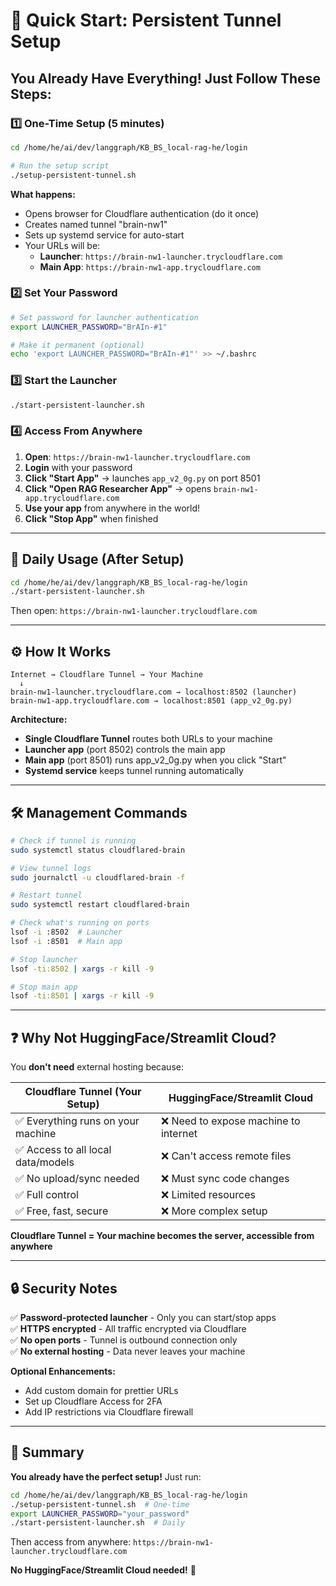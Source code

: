 # 🚀 Quick Start: Persistent Tunnel Setup

## You Already Have Everything! Just Follow These Steps:

### 1️⃣ One-Time Setup (5 minutes)

```bash
cd /home/he/ai/dev/langgraph/KB_BS_local-rag-he/login

# Run the setup script
./setup-persistent-tunnel.sh
```

**What happens:**
- Opens browser for Cloudflare authentication (do it once)
- Creates named tunnel "brain-nw1" 
- Sets up systemd service for auto-start
- Your URLs will be:
  - **Launcher**: `https://brain-nw1-launcher.trycloudflare.com`
  - **Main App**: `https://brain-nw1-app.trycloudflare.com`

### 2️⃣ Set Your Password

```bash
# Set password for launcher authentication
export LAUNCHER_PASSWORD="BrAIn-#1"

# Make it permanent (optional)
echo 'export LAUNCHER_PASSWORD="BrAIn-#1"' >> ~/.bashrc
```

### 3️⃣ Start the Launcher

```bash
./start-persistent-launcher.sh
```

### 4️⃣ Access From Anywhere

1. **Open**: `https://brain-nw1-launcher.trycloudflare.com`
2. **Login** with your password
3. **Click "Start App"** → launches `app_v2_0g.py` on port 8501
4. **Click "Open RAG Researcher App"** → opens `brain-nw1-app.trycloudflare.com`
5. **Use your app** from anywhere in the world!
6. **Click "Stop App"** when finished

---

## 🔄 Daily Usage (After Setup)

```bash
cd /home/he/ai/dev/langgraph/KB_BS_local-rag-he/login
./start-persistent-launcher.sh
```

Then open: `https://brain-nw1-launcher.trycloudflare.com`

---

## ⚙️ How It Works

```
Internet → Cloudflare Tunnel → Your Machine
  ↓
brain-nw1-launcher.trycloudflare.com → localhost:8502 (launcher)
brain-nw1-app.trycloudflare.com → localhost:8501 (app_v2_0g.py)
```

**Architecture:**
- **Single Cloudflare Tunnel** routes both URLs to your machine
- **Launcher app** (port 8502) controls the main app
- **Main app** (port 8501) runs app_v2_0g.py when you click "Start"
- **Systemd service** keeps tunnel running automatically

---

## 🛠️ Management Commands

```bash
# Check if tunnel is running
sudo systemctl status cloudflared-brain

# View tunnel logs
sudo journalctl -u cloudflared-brain -f

# Restart tunnel
sudo systemctl restart cloudflared-brain

# Check what's running on ports
lsof -i :8502  # Launcher
lsof -i :8501  # Main app

# Stop launcher
lsof -ti:8502 | xargs -r kill -9

# Stop main app
lsof -ti:8501 | xargs -r kill -9
```

---

## ❓ Why Not HuggingFace/Streamlit Cloud?

You **don't need** external hosting because:

| Cloudflare Tunnel (Your Setup) | HuggingFace/Streamlit Cloud |
|-------------------------------|----------------------------|
| ✅ Everything runs on your machine | ❌ Need to expose machine to internet |
| ✅ Access to all local data/models | ❌ Can't access remote files |
| ✅ No upload/sync needed | ❌ Must sync code changes |
| ✅ Full control | ❌ Limited resources |
| ✅ Free, fast, secure | ❌ More complex setup |

**Cloudflare Tunnel = Your machine becomes the server, accessible from anywhere**

---

## 🔒 Security Notes

✅ **Password-protected launcher** - Only you can start/stop apps  
✅ **HTTPS encrypted** - All traffic encrypted via Cloudflare  
✅ **No open ports** - Tunnel is outbound connection only  
✅ **No external hosting** - Data never leaves your machine  

**Optional Enhancements:**
- Add custom domain for prettier URLs
- Set up Cloudflare Access for 2FA
- Add IP restrictions via Cloudflare firewall

---

## 🎯 Summary

**You already have the perfect setup!** Just run:

```bash
cd /home/he/ai/dev/langgraph/KB_BS_local-rag-he/login
./setup-persistent-tunnel.sh  # One-time
export LAUNCHER_PASSWORD="your_password"
./start-persistent-launcher.sh  # Daily
```

Then access from anywhere: `https://brain-nw1-launcher.trycloudflare.com`

**No HuggingFace/Streamlit Cloud needed!** 🎉
